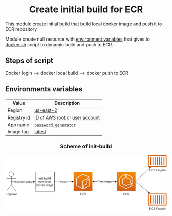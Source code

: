 # <div align="center">Create initial build for ECR</div>

This module create initial build that build local docker image and push it to ECR repository

Module create null resource with [environment variables](https://github.com/OlesYudin/demo_3/blob/main/modules/init-build/main.tf#:~:text=region%20%20%20%20%20%20%3D%20var.region,image_tag%20%20%20%3D%20var.image_tag "environment variables") that gives to [docker.sh](https://github.com/OlesYudin/demo_3/blob/main/App/docker.sh "docker.sh") script to dynamic build and push to ECR.

## Steps of script

Docker login --> docker local build --> docker push to ECR

## Environments variables

| Value       | Description                                                                                                                                                                     |
| ----------- | ------------------------------------------------------------------------------------------------------------------------------------------------------------------------------- |
| Region      | [us-east-2](https://github.com/OlesYudin/demo_3/blob/main/dev.auto.tfvars.example#:~:text=region%20%3D%20%22us%2Deast%2D2%22 "us-east-2")                                       |
| Registry id | [ID of AWS root or user account](https://github.com/OlesYudin/demo_3/blob/main/modules/ecr/output.tf#:~:text=%23%20Output%20regestry%20id,%7D "ID of AWS root or user account") |
| App name    | [`password_generator`](https://github.com/OlesYudin/demo_3/blob/main/dev.auto.tfvars.example#:~:text=app_name%20%20%3D%20%22password%2Dgenerator%22 "password_generator")       |
| Image tag   | [latest](https://github.com/OlesYudin/demo_3/blob/main/dev.auto.tfvars.example#:~:text=image_tag%20%3D%20%22latest%22 "latest")                                                 |

### <div align="center">Scheme of init-build</div>

<p align="center">
  <img src="https://github.com/OlesYudin/demo_3/blob/main/images/Init-build.png" alt="Scheme of init-build"/>
</p>
